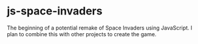 ﻿# js-space-invaders

The beginning of a potential remake of Space Invaders using JavaScript. I plan to combine this with other projects to create the game.

